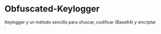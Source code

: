 # Obfuscated-Keylogger
Keylogger y un método sencillo para ofuscar, codificar (Base64) y encriptar .
